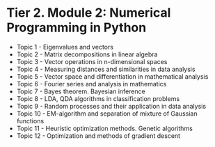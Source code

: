 # Tier 2. Module 2: Numerical Programming in Python

* Topic 1 - Eigenvalues ​​and vectors
* Topic 2 - Matrix decompositions in linear algebra
* Topic 3 - Vector operations in n-dimensional spaces
* Topic 4 - Measuring distances and similarities in data analysis
* Topic 5 - Vector space and differentiation in mathematical analysis
* Topic 6 - Fourier series and analysis in mathematics
* Topic 7 - Bayes theorem. Bayesian inference
* Topic 8 - LDA, QDA algorithms in classification problems
* Topic 9 - Random processes and their application in data analysis
* Topic 10 - EM-algorithm and separation of mixture of Gaussian functions
* Topic 11 - Heuristic optimization methods. Genetic algorithms
* Topic 12 - Optimization and methods of gradient descent
